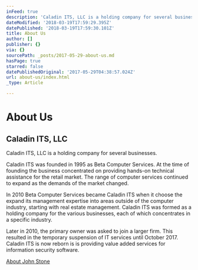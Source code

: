 ```yaml
---
inFeed: true
description: 'Caladin ITS, LLC is a holding company for several businesses.'
dateModified: '2018-03-19T17:59:29.395Z'
datePublished: '2018-03-19T17:59:30.101Z'
title: About Us
author: []
publisher: {}
via: {}
sourcePath: _posts/2017-05-29-about-us.md
hasPage: true
starred: false
datePublishedOriginal: '2017-05-29T04:38:57.024Z'
url: about-us/index.html
_type: Article

---
```

# About Us

## Caladin ITS, LLC

Caladin ITS, LLC is a holding company for several businesses.

Caladin ITS was founded in 1995 as Beta Computer Services. At the time of founding the business concentrated on providing hands-on technical assistance for the retail market. The range of computer services continued to expand as the demands of the market changed.

In 2010 Beta Computer Services became Caladin ITS when it choose the expand its management expertise into areas outside of the computer industry, starting with real estate management. Caladin ITS was formed as a holding company for the various businesses, each of which concentrates in a specific industry.

Later in 2010, the primary owner was asked to join a larger firm. This resulted in the temporary suspension of IT services until October 2017\. Caladin ITS is now reborn is is providing value added services for information security software.

[About John Stone][0]

[0]: http://thegrid.ai/john-stone "John Stone"
